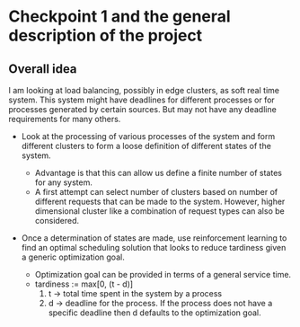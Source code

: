 # Checkpoint 1 and the general description of the project

## Overall idea

I am looking at load balancing, possibly in edge clusters, as soft real time system. This system might have deadlines for different processes or for processes generated by certain sources. But may not have any deadline requirements for many others.

- Look at the processing of various processes of the system and form different clusters to form a loose definition of different states of the system.

  - Advantage is that this can allow us define a finite number of states for any system.
  - A first attempt can select number of clusters based on number of different requests that can be made to the system. However, higher dimensional cluster like a combination of request types can also be considered.

- Once a determination of states are made, use reinforcement learning to find an optimal scheduling solution that looks to reduce tardiness given a generic optimization goal.
  - Optimization goal can be provided in terms of a general service time.
  - tardiness := max[0, (t - d)]
    1. t -> total time spent in the system by a process
    2. d -> deadline for the process. If the process does not have a specific deadline then d defaults to the optimization goal.
